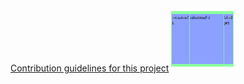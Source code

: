 [Contribution guidelines for this project](./Grid_MinMax.png)
<img  width="100" height="100" src="./Grid_MinMax.png">